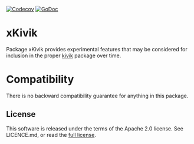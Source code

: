 [![Codecov](https://img.shields.io/codecov/c/github/go-kivik/xkivik.svg?style=flat)](https://codecov.io/gh/go-kivik/xkivik) [![GoDoc](https://godoc.org/github.com/go-kivik/xkivik?status.svg)](http://godoc.org/github.com/go-kivik/xkivik)

# xKivik

Package xKivik provides experimental features that may be considered for
inclusion in the proper [kivik](http://github.com/go-kivik/kivik) package over
time.

# Compatibility

There is no backward compatibility guarantee for anything in this package.


## License

This software is released under the terms of the Apache 2.0 license. See
LICENCE.md, or read the [full license](http://www.apache.org/licenses/LICENSE-2.0).
